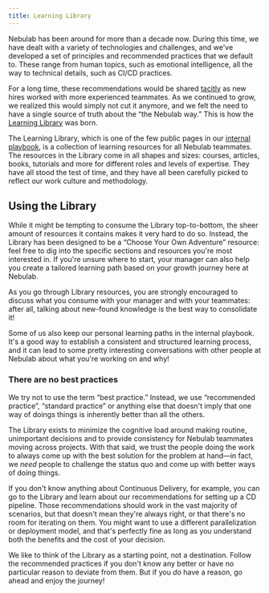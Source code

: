 ```yaml
---
title: Learning Library
---
```


Nebulab has been around for more than a decade now. During this time, we have dealt with a variety
of technologies and challenges, and we've developed a set of principles and recommended practices
that we default to. These range from human topics, such as emotional intelligence, all the way to
technical details, such as CI/CD practices.

For a long time, these recommendations would be shared [tacitly][tacit-knowledge] as new hires
worked with more experienced teammates. As we continued to grow, we realized this would simply not
cut it anymore, and we felt the need to have a single source of truth about the “the Nebulab way.”
This is how the [Learning Library][learning-library] was born.

The Learning Library, which is one of the few public pages in our
[internal playbook][internal-playbook], is a collection of learning resources for all Nebulab
teammates. The resources in the Library come in all shapes and sizes: courses, articles, books,
tutorials and more for different roles and levels of expertise. They have all stood the test of
time, and they have all been carefully picked to reflect our work culture and methodology. 

## Using the Library

While it might be tempting to consume the Library top-to-bottom, the sheer amount of resources it
contains makes it very hard to do so. Instead, the Library has been designed to be a “Choose Your
Own Adventure” resource: feel free to dig into the specific sections and resources you're most
interested in. If you're unsure where to start, your manager can also help you create a tailored
learning path based on your growth journey here at Nebulab.

As you go through Library resources, you are strongly encouraged to discuss what you consume with
your manager and with your teammates: after all, talking about new-found knowledge is the best way
to consolidate it!

Some of us also keep our personal learning paths in the internal playbook. It's a good way to
establish a consistent and structured learning process, and it can lead to some pretty interesting
conversations with other people at Nebulab about what you're working on and why!

### There are no best practices

We try not to use the term “best practice.” Instead, we use “recommended practice”, “standard
practice” or anything else that doesn't imply that one way of doings things is inherently better
than all the others.

The Library exists to minimize the cognitive load around making routine,
unimportant decisions and to provide consistency for Nebulab teammates moving across projects. With
that said, we trust the people doing the work to always come up with the best solution for the
problem at hand—in fact, we _need_ people to challenge the status quo and come up with better ways
of doing things.

If you don't know anything about Continuous Delivery, for example, you can go to the Library and
learn about our recommendations for setting up a CD pipeline. Those recommendations should work in
the vast majority of scenarios, but that doesn't mean they're always right, or that there's no
room for iterating on them. You might want to use a different parallelization or deployment model,
and that's perfectly fine as long as you understand both the benefits and the cost of your decision.

We like to think of the Library as a starting point, not a destination. Follow the recommended
practices if you don't know any better or have no particular reason to deviate from them. But if you
_do_ have a reason, go ahead and enjoy the journey! 

[tacit-knowledge]: https://en.wikipedia.org/wiki/Tacit_knowledge
[learning-library]: https://www.notion.so/nebulab/Learning-Library-21bf6e4722e74d739d012abe91ca011d
[internal-playbook]: /internal-projects/playbook/#external-and-internal-playbook
